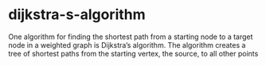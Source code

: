 # dijkstra-s-algorithm
One algorithm for finding the shortest path from a starting node to a target node in a weighted graph is Dijkstra’s algorithm. The algorithm creates a tree of shortest paths from the starting vertex, the source, to all other points 
